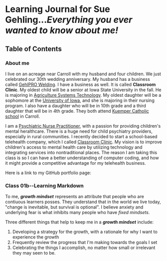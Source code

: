 
# Learning Journal for Sue Gehling...*Everything you ever wanted to know about me!*

## Table of Contents

### About me
  I live on an acreage near Carroll with my husband and four children. We just celebrated our 30th wedding anniversary. My husband has a business called [GehlPRO Welding](http://gehlprowelding.com/). I have a business as well. It is called **Classroom Clinic**.
  My oldest child will be a senior at Iowa State University in the fall.  He is majoring in [Agriculture Systems Technology](https://www.abe.iastate.edu/undergraduate-students/agricultural-systems-technology/). My oldest daughter will be a sophomore at the [University of Iowa](https://www.nursing.uiowa.edu/), and she is majoring in their nursing program. I also have a daughter who will be in 10th grade and a third daughter that will be in 4th grade. They both attend [Kuemper Catholic school]( https://www.kuemper.org/) in Carroll. 
  
  I am a [Psychiatric Nurse Practitioner](https://en.wikipedia.org/wiki/Psychiatric-mental_health_nurse_practitioner), with a passion for providing children's mental heralthcare.  There is a huge need for child psychiatry providers, especially in rural communities. I recently decided to start a school-based telehealth company, which I called [Classroom Clinic](https://www.classroomclinic.com/).  My vision is to improve children's access to mental health care by utilizing technology and integrating services into nontraditional places. 
  The reason I am taking this class is so I can have a better understanding of computer coding, and how it might provide a competitive advantage for my telehealth business. 
  
  Here is a link to my GitHub portfolio page: 

### Class 01b--Learning Markdown
 To me, ***growth mindset*** represents an attribute that people who are contiuous learners posses. They understand that in the world we live today, "change is inevitable, but survival is optional". I believe anxiety and underlying fear is what inhibits many people who have *fixed mindsets*.

Three different things that help to keep me in a ***growth mindset*** include:
1. Developing a strategy for the growth, with a rationale for why I want to experience the growth
2. Frequently review the progress that I'm making towards the goals I set
3. Celebrating the things I accomplish, no matter how small or irrelevant they may seen to be.

